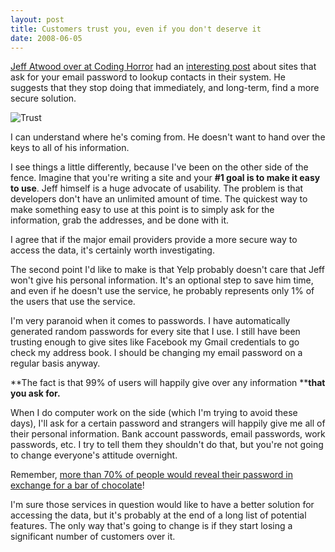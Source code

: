 ```yaml
---
layout: post
title: Customers trust you, even if you don't deserve it
date: 2008-06-05
---
```


[Jeff Atwood over at Coding Horror](http://www.codinghorror.com/blog/) had an [interesting post](http://www.codinghorror.com/blog/archives/001128.html) about sites that ask for your email password to lookup contacts in their system. He suggests that they stop doing that immediately, and long-term, find a more secure solution.

![Trust](trust.jpg) 

I can understand where he's coming from. He doesn't want to hand over the keys to all of his information.

I see things a little differently, because I've been on the other side of the fence. Imagine that you're writing a site and your **#1 goal is to make it easy to use**. Jeff himself is a huge advocate of usability. The problem is that developers don't have an unlimited amount of time. The quickest way to make something easy to use at this point is to simply ask for the information, grab the addresses, and be done with it.

I agree that if the major email providers provide a more secure way to access the data, it's certainly worth investigating.

The second point I'd like to make is that Yelp probably doesn't care that Jeff won't give his personal information. It's an optional step to save him time, and even if he doesn't use the service, he probably represents only 1% of the users that use the service.

I'm very paranoid when it comes to passwords. I have automatically generated random passwords for every site that I use. I still have been trusting enough to give sites like Facebook my Gmail credentials to go check my address book. I should be changing my email password on a regular basis anyway.

**The fact is that 99% of users will happily give over any information ****that you ask for.**

When I do computer work on the side (which I'm trying to avoid these days), I'll ask for a certain password and strangers will happily give me all of their personal information. Bank account passwords, email passwords, work passwords, etc. I try to tell them they shouldn't do that, but you're not going to change everyone's attitude overnight.

Remember, [more than 70% of people would reveal their password in exchange for a bar of chocolate](http://news.bbc.co.uk/2/hi/technology/3639679.stm)!

I'm sure those services in question would like to have a better solution for accessing the data, but it's probably at the end of a long list of potential features. The only way that's going to change is if they start losing a significant number of customers over it.